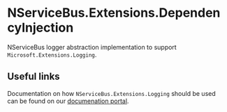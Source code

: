 # NServiceBus.Extensions.DependencyInjection

NServiceBus logger abstraction implementation to support `Microsoft.Extensions.Logging`.

## Useful links

Documentation on how `NServiceBus.Extensions.Logging` should be used can be found on our [documenation portal](https://docs.particular.net/nservicebus/logging/nlog).

